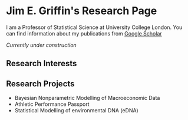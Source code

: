# Jim E. Griffin's Research Page

I am a Professor of Statistical Science at University College London. You can find information about my publications from [Google Scholar](https://scholar.google.com/citations?hl=en&user=vPUFsJcAAAAJ)

*Currently under construction*

## Research Interests

## Research Projects
- Bayesian Nonparametric Modelling of Macroeconomic Data
- Athletic Performance Passport
- Statistical Modelling of environmental DNA (eDNA)








